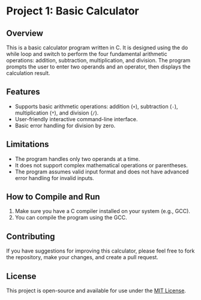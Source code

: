 # Project 1: Basic Calculator

## Overview

This is a basic calculator program written in C. It is designed using the do while loop and switch to perform the four fundamental arithmetic operations: addition, subtraction, multiplication, and division. The program prompts the user to enter two operands and an operator, then displays the calculation result.

## Features

- Supports basic arithmetic operations: addition (`+`), subtraction (`-`), multiplication (`*`), and division (`/`).
- User-friendly interactive command-line interface.
- Basic error handling for division by zero.

## Limitations

- The program handles only two operands at a time.
- It does not support complex mathematical operations or parentheses.
- The program assumes valid input format and does not have advanced error handling for invalid inputs.

## How to Compile and Run

1. Make sure you have a C compiler installed on your system (e.g., GCC).
2. You can compile the program using the GCC.


## Contributing

If you have suggestions for improving this calculator, please feel free to fork the repository, make your changes, and create a pull request.

## License

This project is open-source and available for use under the [MIT License](LICENSE).


